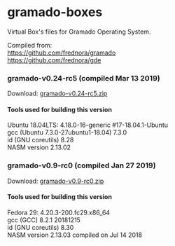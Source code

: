 # gramado-boxes
Virtual Box's files for Gramado Operating System.

Compiled from: <br />
https://github.com/frednora/gramado <br />
https://github.com/frednora/gde

### gramado-v0.24-rc5 (compiled Mar 13 2019)
Download: [gramado-v0.24-rc5.zip](https://raw.githubusercontent.com/VictorLopes/gramado-boxes/master/gramado-v0.24-rc5.zip)
#### Tools used for building this version
Ubuntu 18.04LTS: 4.18.0-16-generic #17-18.04.1-Ubuntu<br />
gcc (Ubuntu 7.3.0-27ubuntu1-18.04) 7.3.0<br />
id (GNU coreutils) 8.28<br />
NASM version 2.13.02<br />

### gramado-v0.9-rc0 (compiled Jan 27 2019)
Download: [gramado-v0.9-rc0.zip](https://raw.githubusercontent.com/VictorLopes/gramado-boxes/blob/master/gramado-v0.9-rc0.zip)
#### Tools used for building this version
Fedora 29: 4.20.3-200.fc29.x86_64<br />
gcc (GCC) 8.2.1 20181215<br />
id (GNU coreutils) 8.30<br />
NASM version 2.13.03 compiled on Jul 14 2018<br />
